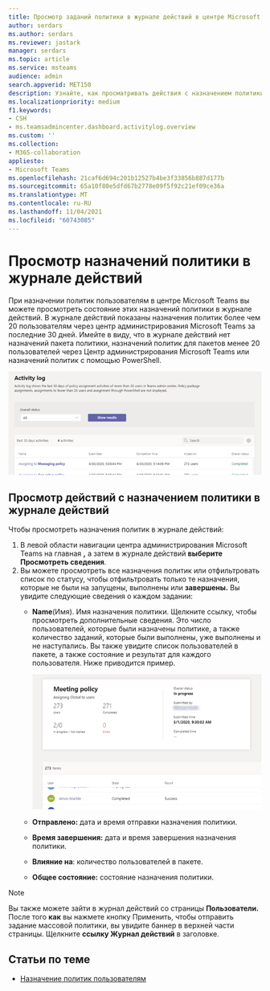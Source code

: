 ```yaml
---
title: Просмотр заданий политики в журнале действий в центре Microsoft Teams администрирования
author: serdars
ms.author: serdars
ms.reviewer: jastark
manager: serdars
ms.topic: article
ms.service: msteams
audience: admin
search.appverid: MET150
description: Узнайте, как просматривать действия с назначением политики в журнале действий Microsoft Teams центре администрирования.
ms.localizationpriority: medium
f1.keywords:
- CSH
- ms.teamsadmincenter.dashboard.activitylog.overview
ms.custom: ''
ms.collection:
- M365-collaboration
appliesto:
- Microsoft Teams
ms.openlocfilehash: 21caf6d694c201b12527b4be3f33856b887d177b
ms.sourcegitcommit: 65a10f80e5dfd67b2778e09f5f92c21ef09ce36a
ms.translationtype: MT
ms.contentlocale: ru-RU
ms.lasthandoff: 11/04/2021
ms.locfileid: "60743085"
---
```

# <a name="view-your-policy-assignments-in-the-activity-log"></a>Просмотр назначений политики в журнале действий

При назначении политик пользователям в центре Microsoft Teams вы можете просмотреть состояние этих назначений политики в журнале действий. В журнале действий показаны назначения политик более чем 20 пользователям через центр администрирования Microsoft Teams за последние 30 дней. Имейте в виду, что в журнале действий нет назначений пакета политики, назначений политик для пакетов менее 20 пользователей через Центр администрирования Microsoft Teams или назначений политик с помощью PowerShell.

![Снимок экрана: страница журнала действий.](media/activity-log.png)

## <a name="view-your-policy-assignment-activities-in-the-activity-log"></a>Просмотр действий с назначением политики в журнале действий

Чтобы просмотреть назначения политик в журнале действий:

1. В левой области навигации центра администрирования Microsoft Teams на главная **,** а затем в журнале действий **выберите** **Просмотреть сведения**.
2. Вы можете просмотреть все назначения политик или отфильтровать список по статусу, чтобы отфильтровать только те назначения, которые не были на запущены, выполнены или **завершены.** Вы увидите следующие сведения о каждом задании:
    - **Name**(Имя). Имя назначения политики. Щелкните ссылку, чтобы просмотреть дополнительные сведения. Это число пользователей, которые были назначены политике, а также количество заданий, которые были выполнены, уже выполнены и не наступались. Вы также увидите список пользователей в пакете, а также состояние и результат для каждого пользователя. Ниже приводится пример.

        ![Снимок экрана:](media/activity-log-policy-assignment-detail.png)

    - **Отправлено:** дата и время отправки назначения политики.
    - **Время завершения:** дата и время завершения назначения политики.
    - **Влияние на**: количество пользователей в пакете.
    - **Общее состояние:** состояние назначения политики.

> [!NOTE]
> Вы также можете зайти в журнал действий со страницы **Пользователи.** После того **как** вы нажмете кнопку Применить, чтобы отправить задание массовой политики, вы увидите баннер в верхней части страницы. Щелкните **ссылку Журнал действий** в заголовке.

## <a name="related-topics"></a>Статьи по теме

- [Назначение политик пользователям](policy-assignment-overview.md)

